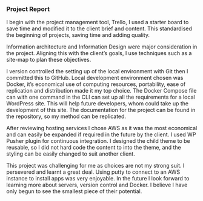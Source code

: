 ### Project Report


I begin with the project management tool, Trello, I used a 
starter board to save time and modified it to the client brief 
and content. This standardised the beginning of projects, saving 
time and adding quality.  

Information architecture and Information Design 
were major consideration in the project. Aligning this 
with the client’s goals, I use techniques such as a site-map 
to plan these objectives. 

I version controlled the setting up of the local environment 
with Git then I committed this to GitHub. Local development 
environment chosen was Docker, it’s economical use of 
computing resources, portability, ease of replication and
distribution made it my top choice. 
The Docker Compose file can with one command in the CLI can 
set up all the requirements for a local WordPress site. This 
will help future developers, whom could take up the 
development of this site. The documentation for 
the project can be found in the repository, so my method 
can be replicated.

After reviewing hosting services I chose AWS as it was 
the most economical and can easily be expanded if required 
in the future by the client. I used WP Pusher plugin for 
continuous integration. I designed the child theme to be reusable,
so I did not hard code the content to into the theme, and the styling
can be easily changed to suit another client. 

This project was challenging for me as choices are not my strong suit. I 
persevered and learnt a great deal. Using putty to connect to an AWS instance 
to install apps was very enjoyable. In the future I look forward to learning 
more about servers, version control and Docker. I believe I have only begun 
to see the smallest piece of their potential.


